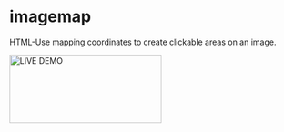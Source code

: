 imagemap
========

HTML-Use mapping coordinates to create clickable areas on an image.

<a href="http://embed.plnkr.co/Cqxb3g/" title="LIVE DEMO by Jason Jenkins, on Flickr"><img src="https://farm8.staticflickr.com/7501/15980693355_84485608c4_o.png" width="267" height="120" alt="LIVE DEMO"></a>
